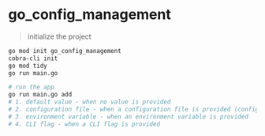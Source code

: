 # go_config_management

> initialize the project

```bash
go mod init go_config_management
cobra-cli init
go mod tidy
go run main.go

# run the app
go run main.go add
# 1. default value - when no value is provided
# 2. configuration file - when a configuration file is provided (config.yaml)
# 3. environment variable - when an environment variable is provided
# 4. CLI flag - when a CLI flag is provided
```
